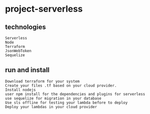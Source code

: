 # project-serverless

## technologies
```
Serverless
Node
Terraform
JsonWebToken
Sequelize
```
## run and install
````
Download terraform for your system
Create your files .tf based on your cloud provider.
Install nodejs
user npm install for the dependencies and plugins for serverless
use sequelize for migration in your database
Use sls offline for testing your lambda before to deploy
Deploy your lambdas in your cloud provider
````